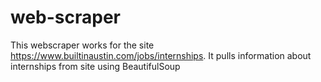 # web-scraper
This webscraper works for the site https://www.builtinaustin.com/jobs/internships. It pulls information about internships from site using BeautifulSoup
